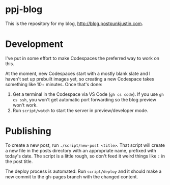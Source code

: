 # ppj-blog

This is the repository for my blog, http://blog.postpunkjustin.com.

# Development

I've put in some effort to make Codespaces the preferred way to work on this.

At the moment, new Codespaces start with a mostly blank slate and I haven't set up prebuilt images yet, so creating a new Codespace takes something like 10+ minutes. Once that's done:
1. Get a terminal in the Codespace via VS Code (`gh cs code`). If you use `gh cs ssh`, you won't get automatic port forwarding so the blog preview won't work.
2. Run `script/watch` to start the server in preview/developer mode.

# Publishing

To create a new post, run `./script/new-post <title>`. That script will create a new file in the posts directory with an appropriate name, prefixed with today's date. The script is a little rough, so don't feed it weird things like `:` in the post title.

The deploy process is automated. Run `script/deploy` and it should make a new commit to the gh-pages branch with the changed content.